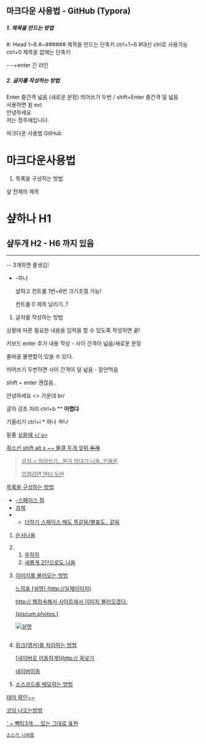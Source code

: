 ## 마크다운 사용법 - GitHub (Typora)

##### 1. 제목을 만드는 방법

#: Head 1~6
#~######	제목을 만드는 단축키 
ctrl+1~6		 #대신 ctrl로 사용가능 
ctrl+0 			제목을 없애는 단축키

---+enter		긴 라인

##### 2. 글자를 작성하는 방법

Enter		줄간격 넓음 (새로운 문장)
띄어쓰기 두번 / shift+Enter		줄간격 덜 넓음
</br> 사용하면 됨
ex)  <br>안녕하세요<br>저는 정주애입니다.</br>







마크다운 사용법 GitHub

# 마크다운사용법

1. 목록을 구성하는 방법

샾 전체의 제목

# 샾하나 H1

## 샾두개 H2 - H6 까지 있음

---

-- 3개하면 줄생김!

- -하나

  샾하고 컨트롤 1번~6번 크기조절 가능!

  컨트롤 0 제목 날리기..?

  

1. 글자를 작성하는 방법

상황에 따른 필요한 내용을 입력을 할 수 있도록 작성하면 끝!

키보드 enter 추가 내용 작성 - 사이 간격이 넓음/새로운 문장

줄바꿈 불편함이 있을 수 있다. 

띄어쓰기 두번하면 사이 간격이 덜 넒음 - 잘안먹음

shift + enter  괜찮음..

안녕하세요
<> 가운데 br/  <br/>

글자 강조 처리 ctrl+b  ** **어렵댜**

기울리기 ctrl+i  * 하나 *하나*

밑줄 <u> 싶을때 </ u> 

취소선 shift alt x ~~ 물결 두개 앞뒤  ~~두개~~

> 글자 > 띄어쓰기.. 뭔가 막대기 나옴..인용문
>
> 업앨려면 엔터 두번  



목록을 구성하는 방법

- -스페이스 점
- 과제
- + 더하기 스페이스 해도 똑같음/별표도.. 같음

1. 순서나옴
2. 1. 우하하
   2. 새롭게 2단으로도 나옴

2. 이미지를 불러오는 방법

   느낌표 [설명] (http://실제이미지)

   http:// 웹접속해서 사이트에서 이미지 불러오겠다.

   (piscum.photos.)

   ![설명](https://picsum.photos/200/300)

     

   ![]()

   

3. 링크(앵커)를 처리하는 방법

   [네이버로 이동하게](http:// 꼭넣기

   [네이버이동](http://naver.com)

4. 소스코드를 메모하는 방법



테마 확인~~

코딩 나오는방법

` ~ 빽팁3개.... 있는 그대로 표현

``` Html
소스가 나와용
```



